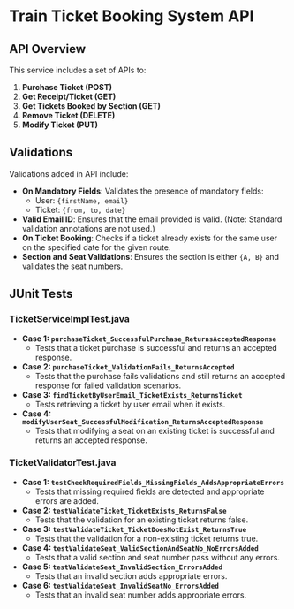 # Train Ticket Booking System API

## API Overview

This service includes a set of APIs to:

1. **Purchase Ticket (POST)**
2. **Get Receipt/Ticket (GET)**
3. **Get Tickets Booked by Section (GET)**
4. **Remove Ticket (DELETE)**
5. **Modify Ticket (PUT)**

## Validations

Validations added in API include:

- **On Mandatory Fields**: Validates the presence of mandatory fields:
  - User: `{firstName, email}`
  - Ticket: `{from, to, date}`
- **Valid Email ID**: Ensures that the email provided is valid. (Note: Standard validation annotations are not used.)
- **On Ticket Booking**: Checks if a ticket already exists for the same user on the specified date for the given route.
- **Section and Seat Validations**: Ensures the section is either `{A, B}` and validates the seat numbers.

## JUnit Tests

### TicketServiceImplTest.java

- **Case 1: `purchaseTicket_SuccessfulPurchase_ReturnsAcceptedResponse`**
  - Tests that a ticket purchase is successful and returns an accepted response.
- **Case 2: `purchaseTicket_ValidationFails_ReturnsAccepted`**
  - Tests that the purchase fails validations and still returns an accepted response for failed validation scenarios.
- **Case 3: `findTicketByUserEmail_TicketExists_ReturnsTicket`**
  - Tests retrieving a ticket by user email when it exists.
- **Case 4: `modifyUserSeat_SuccessfulModification_ReturnsAcceptedResponse`**
  - Tests that modifying a seat on an existing ticket is successful and returns an accepted response.

### TicketValidatorTest.java

- **Case 1: `testCheckRequiredFields_MissingFields_AddsAppropriateErrors`**
  - Tests that missing required fields are detected and appropriate errors are added.
- **Case 2: `testValidateTicket_TicketExists_ReturnsFalse`**
  - Tests that the validation for an existing ticket returns false.
- **Case 3: `testValidateTicket_TicketDoesNotExist_ReturnsTrue`**
  - Tests that the validation for a non-existing ticket returns true.
- **Case 4: `testValidateSeat_ValidSectionAndSeatNo_NoErrorsAdded`**
  - Tests that a valid section and seat number pass without any errors.
- **Case 5: `testValidateSeat_InvalidSection_ErrorsAdded`**
  - Tests that an invalid section adds appropriate errors.
- **Case 6: `testValidateSeat_InvalidSeatNo_ErrorsAdded`**
  - Tests that an invalid seat number adds appropriate errors.
